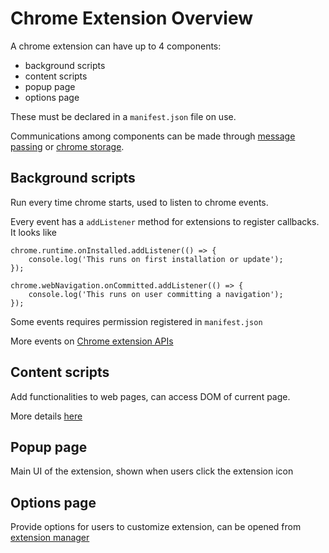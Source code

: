 # Chrome Extension Overview

A chrome extension can have up to 4 components:

- background scripts
- content scripts
- popup page
- options page

These must be declared in a `manifest.json` file on use.

Communications among components can be made through [message passing](https://developer.chrome.com/extensions/messaging) or [chrome storage](https://developer.chrome.com/extensions/storage).

## Background scripts
Run every time chrome starts, used to listen to chrome events.

Every event has a `addListener` method for extensions to register callbacks.
It looks like

    chrome.runtime.onInstalled.addListener(() => {
        console.log('This runs on first installation or update');
    });

    chrome.webNavigation.onCommitted.addListener(() => {
        console.log('This runs on user committing a navigation');
    });

Some events requires permission registered in `manifest.json`

More events on [Chrome extension APIs](https://developer.chrome.com/extensions/api_index)

## Content scripts
Add functionalities to web pages, can access DOM of current page.

More details [here](https://developer.chrome.com/extensions/content_scripts)

## Popup page
Main UI of the extension, shown when users click the extension icon

## Options page
Provide options for users to customize extension, can be opened from [extension manager](chrome://extensions)
